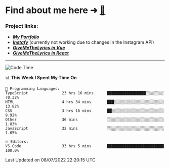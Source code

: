 # Find about me here ➜ [🧑](https://pauabella.dev)

### Project links:
- ***[My Portfolio](https://pauabella.dev)***
- ***[Instafy](https://instafy.me)*** (currently not working due to changes in the Instagram API)
- ***[GiveMeTheLyrics in Vue](https://lyrics.pauabella.dev)***
- ***[GiveMeTheLyrics in React](https://pauabella.dev/GiveMeTheLyrics)***

---
<!--START_SECTION:waka-->
![Code Time](http://img.shields.io/badge/Code%20Time-0%20secs-blue)

📊 **This Week I Spent My Time On** 

```text
💬 Programming Languages: 
TypeScript               23 hrs 16 mins      █████████████████░░░░░░░░   70.32% 
HTML                     4 hrs 34 mins       ███░░░░░░░░░░░░░░░░░░░░░░   13.82% 
CSS                      3 hrs 16 mins       ██░░░░░░░░░░░░░░░░░░░░░░░   9.92% 
Other                    36 mins             ░░░░░░░░░░░░░░░░░░░░░░░░░   1.83% 
JavaScript               32 mins             ░░░░░░░░░░░░░░░░░░░░░░░░░   1.65%

🔥 Editors: 
VS Code                  33 hrs 5 mins       █████████████████████████   100.0%

```


 Last Updated on 08/07/2022 22:20:15 UTC
<!--END_SECTION:waka-->
